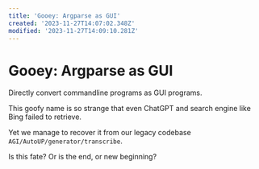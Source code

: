 ```yaml
---
title: 'Gooey: Argparse as GUI'
created: '2023-11-27T14:07:02.348Z'
modified: '2023-11-27T14:09:10.281Z'
---
```


# Gooey: Argparse as GUI

Directly convert commandline programs as GUI programs.

This goofy name is so strange that even ChatGPT and search engine like Bing failed to retrieve.

Yet we manage to recover it from our legacy codebase `AGI/AutoUP/generator/transcribe`.

Is this fate? Or is the end, or new beginning?
